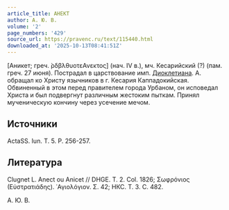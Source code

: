 ```yaml
---
article_title: АНЕКТ
author: А. Ю. В.
volume: '2'
page_numbers: '429'
source_url: https://pravenc.ru/text/115440.html
downloaded_at: '2025-10-13T08:41:51Z'
---
```


[Аникет; греч. ̀ρδβλθυοτεΑνεκτος] (нач. IV в.), мч. Кесарийский (?) (пам. греч. 27 июня). Пострадал в царствование имп. [Диоклетиана](https://pravenc.ru/text/ДИОКЛЕТИАН.html). А. обращал ко Христу язычников в г. Кесария Каппадокийская. Обвиненный в этом перед правителем города Урбаном, он исповедал Христа и был подвергнут различным жестоким пыткам. Принял мученическую кончину через усечение мечом.

## Источники

ActaSS. Iun. T. 5. P. 256-257.

## Литература

Clugnet L. Anect ou Anicet // DHGE. T. 2. Col. 1826; Σωφρόνιος (Εὐστρατιάδης). ῾Αγιολόγιον. Σ. 42; НКС. Т. 3. С. 482.

А. Ю. В.
